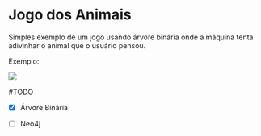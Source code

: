 # Jogo dos Animais
Simples exemplo de um jogo usando árvore binária onde a máquina tenta adivinhar o animal que o usuário pensou.

Exemplo:

![](https://raw.githubusercontent.com/sinkz/ArvoreBinariaJogo/master/gifGame.gif)

#TODO

- [X] Árvore Binária
- [ ] Neo4j

